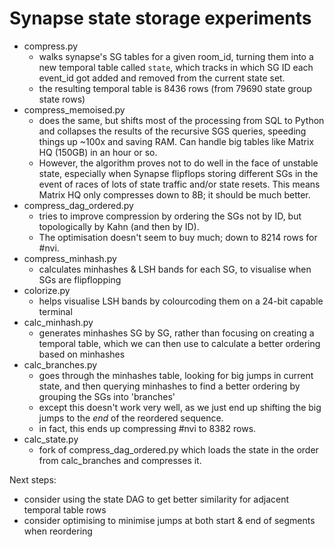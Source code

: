 # Synapse state storage experiments

* compress.py
  * walks synapse's SG tables for a given room_id, turning them into a new temporal table called `state`, which tracks in which SG ID each event_id got added and removed from the current state set.
  * the resulting temporal table is 8436 rows (from 79690 state group state rows)
* compress_memoised.py
  * does the same, but shifts most of the processing from SQL to Python and collapses the results of the recursive SGS queries, speeding things up ~100x and saving RAM.  Can handle big tables like Matrix HQ (150GB) in an hour or so.
  * However, the algorithm proves not to do well in the face of unstable state, especially when Synapse flipflops storing different SGs in the event of races of lots of state traffic and/or state resets.  This means Matrix HQ only compresses down to 8B; it should be much better.
* compress_dag_ordered.py
  * tries to improve compression by ordering the SGs not by ID, but topologically by Kahn (and then by ID).
  * The optimisation doesn't seem to buy much; down to 8214 rows for #nvi.
* compress_minhash.py
  * calculates minhashes & LSH bands for each SG, to visualise when SGs are flipflopping
* colorize.py
  * helps visualise LSH bands by colourcoding them on a 24-bit capable terminal
* calc_minhash.py
  * generates minhashes SG by SG, rather than focusing on creating a temporal table, which we can then use to calculate a better ordering based on minhashes
* calc_branches.py
  * goes through the minhashes table, looking for big jumps in current state, and then querying minhashes to find a better ordering by grouping the SGs into 'branches'
  * except this doesn't work very well, as we just end up shifting the big jumps to the *end* of the reordered sequence.
  * in fact, this ends up compressing #nvi to 8382 rows.
* calc_state.py
  * fork of compress_dag_ordered.py which loads the state in the order from calc_branches and compresses it.

Next steps:
 * consider using the state DAG to get better similarity for adjacent temporal table rows
 * consider optimising to minimise jumps at both start & end of segments when reordering
